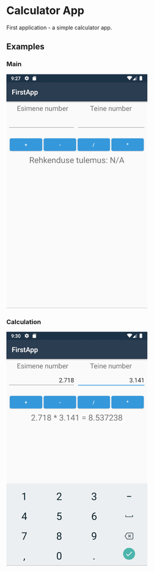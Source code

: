 # Calculator App
First application - a simple calculator app.

## Examples
### Main
![](../+Examples/Calculator/Main_Pixel2.png)
### Calculation
![](../+Examples/Calculator/Calculation_Pixel2.png)